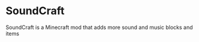 SoundCraft
==========

SoundCraft is a Minecraft mod that adds more sound and music blocks and items